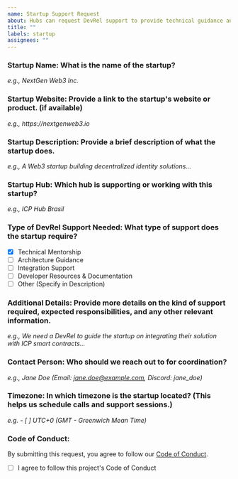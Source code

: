 ```yaml
---
name: Startup Support Request
about: Hubs can request DevRel support to provide technical guidance and resources to startups.
title: ""
labels: startup
assignees: ""
---
```


### Startup Name: What is the name of the startup?

_e.g., NextGen Web3 Inc._

### Startup Website: Provide a link to the startup's website or product. (if available)

_e.g., https://nextgenweb3.io_

### Startup Description: Provide a brief description of what the startup does.

_e.g., A Web3 startup building decentralized identity solutions..._

### Startup Hub: Which hub is supporting or working with this startup?

_e.g., ICP Hub Brasil_

### Type of DevRel Support Needed: What type of support does the startup require?

- [x] Technical Mentorship
- [ ] Architecture Guidance
- [ ] Integration Support
- [ ] Developer Resources & Documentation
- [ ] Other (Specify in Description)

### Additional Details: Provide more details on the kind of support required, expected responsibilities, and any other relevant information.

_e.g., We need a DevRel to guide the startup on integrating their solution with ICP smart contracts..._

### Contact Person: Who should we reach out to for coordination?

_e.g., Jane Doe (Email: jane.doe@example.com, Discord: jane_doe)_

### Timezone: In which timezone is the startup located? (This helps us schedule calls and support sessions.)

_e.g. - [ ] UTC+0 (GMT - Greenwich Mean Time)_

### Code of Conduct:

By submitting this request, you agree to follow our [Code of Conduct](https://example.com).

- [ ] I agree to follow this project's Code of Conduct

